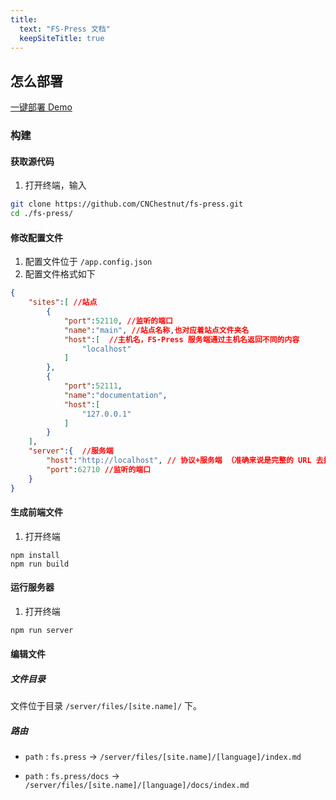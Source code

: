 ```yaml
---
title:
  text: "FS-Press 文档"
  keepSiteTitle: true
---
```


## 怎么部署

[一键部署 Demo](/docs/demo/)

### 构建

#### 获取源代码

1. 打开终端，输入
```bash
git clone https://github.com/CNChestnut/fs-press.git
cd ./fs-press/
```

#### 修改配置文件
  
1. 配置文件位于 `/app.config.json`
2. 配置文件格式如下
```json
{
    "sites":[ //站点
        {
            "port":52110, //监听的端口
            "name":"main", //站点名称,也对应着站点文件夹名
            "host":[  //主机名，FS-Press 服务端通过主机名返回不同的内容
                "localhost"
            ]
        },
        {
            "port":52111,
            "name":"documentation",
            "host":[
                "127.0.0.1"
            ]
        }
    ],
    "server":{  //服务端
        "host":"http://localhost", // 协议+服务端 （准确来说是完整的 URL 去掉端口的部分）
        "port":62710 //监听的端口
    }
}
```

#### 生成前端文件

1. 打开终端
 ```bash\
npm install
npm run build
```

#### 运行服务器
1. 打开终端
```bash
npm run server
```

#### 编辑文件

##### 文件目录

文件位于目录 `/server/files/[site.name]/` 下。

##### 路由

- `path` : `fs.press` -> `/server/files/[site.name]/[language]/index.md`

- `path` : `fs.press/docs` -> `/server/files/[site.name]/[language]/docs/index.md`
